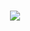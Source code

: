 <h1 align="center">
    <img src="[https://readme-typing-svg.herokuapp.com/?font=Righteous&size=35&center=true&vCenter=true&width=500&height=70&duration=4000&lines=Hi+There!+👋;+I'm+Pedro+Muniz!](https://readme-typing-svg.demolab.com?font=Righteous&size=35&duration=3000&pause=100&color=1297CD&center=true&vCenter=true&random=false&width=435&lines=Hi+There!;I'm+Clara%E2%98%95%E2%99%A8%EF%B8%8F)](https://git.io/typing-svg);" />
</h1>



